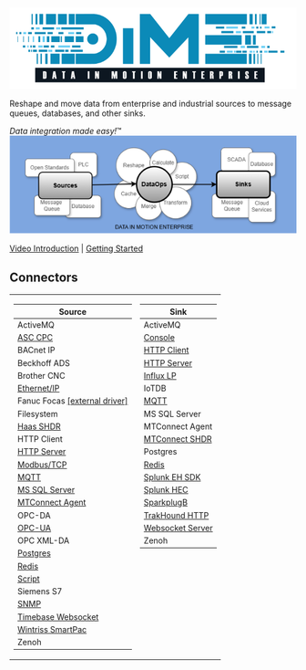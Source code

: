 ![DIME Logo](dime_logo.png)
  
Reshape and move data from enterprise and industrial sources to message queues, databases, and other sinks.  
  
<i>Data integration made easy!</i>™  
![DIME DataOps Diagram](dime_dataops_diagram.png)

[Video Introduction](https://www.youtube.com/watch?v=P5Gc5bKdiy4) | [Getting Started](https://github.com/Ladder99/DIME/wiki/01.-Getting-Started)

## Connectors

<table><tr><td valign="top">

| Source                                                                      |
|-----------------------------------------------------------------------------|
| ActiveMQ                                                                    |
| [ASC CPC](../../wiki/4.-Connector-Reference#asc-cpc)                        |
| BACnet IP                                                                   |
| Beckhoff ADS                                                                |
| Brother CNC                                                                 |
| [Ethernet/IP](../../wiki/4.-Connector-Reference#ethernetip)                 |
| Fanuc Focas [[external driver]](https://github.com/Ladder99/fanuc-driver)   |
| Filesystem                                                                  |
| [Haas SHDR](../../wiki/4.-Connector-Reference#haas-shdr)                    |
| HTTP Client                                                                 |
| [HTTP Server](../../wiki/4.-Connector-Reference#http-server)                |
| [Modbus/TCP](../../wiki/4.-Connector-Reference#modbus-tcp)                  |
| [MQTT](../../wiki/4.-Connector-Reference#mqtt)                              |
| [MS SQL Server](../../wiki/4.-Connector-Reference#ms-sql-server)            |
| [MTConnect Agent](../../wiki/4.-Connector-Reference#mtconnect-agent)        |
| OPC-DA                                                                      |
| [OPC-UA](../../wiki/4.-Connector-Reference#opc-ua)                          |
| OPC XML-DA                                                                  |
| [Postgres](../../wiki/4.-Connector-Reference#postgres)                      |
| [Redis](../../wiki/4.-Connector-Reference#redis)                            |
| [Script](../../wiki/4.-Connector-Reference#script)                          |
| Siemens S7                                                                  |
| [SNMP](../../wiki/4.-Connector-Reference#snmp)                              |
| [Timebase Websocket](../../wiki/4.-Connector-Reference#timebase-websocket)  | 
| [Wintriss SmartPac](../../wiki/4.-Connector-Reference#wintriss-smartpac)    |
| Zenoh                                                                       |

</td><td valign="top">

| Sink                                                                     |
|--------------------------------------------------------------------------|
| ActiveMQ                                                                 |
| [Console](../../wiki/4.-Connector-Reference#console)                     |
| [HTTP Client](../../wiki/4.-Connector-Reference#http-client)             |
| [HTTP Server](../../wiki/4.-Connector-Reference#http-server)             |
| [Influx LP](../../wiki/4.-Connector-Reference#influx-lp)                 |
| IoTDB                                                                    |
| [MQTT](../../wiki/4.-Connector-Reference#mqtt)                           |
| MS SQL Server                                                            |
| MTConnect Agent                                                          |
| [MTConnect SHDR](../../wiki/4.-Connector-Reference#mtconnect-shdr)       |
| Postgres                                                                 |
| [Redis](../../wiki/4.-Connector-Reference#redis)                         |
| [Splunk EH SDK](../../wiki/4.-Connector-Reference#splunk-eh-sdk)         |
| [Splunk HEC](../../wiki/4.-Connector-Reference#splunk-hec)               |
| [SparkplugB](../../wiki/4.-Connector-Reference#sparkplugb)               |
| [TrakHound HTTP](../../wiki/4.-Connector-Reference#trakhound-http)       |
| [Websocket Server](../../wiki/4.-Connector-Reference#websocket-server)   |
| Zenoh                                                                    |

</td></tr></table>
